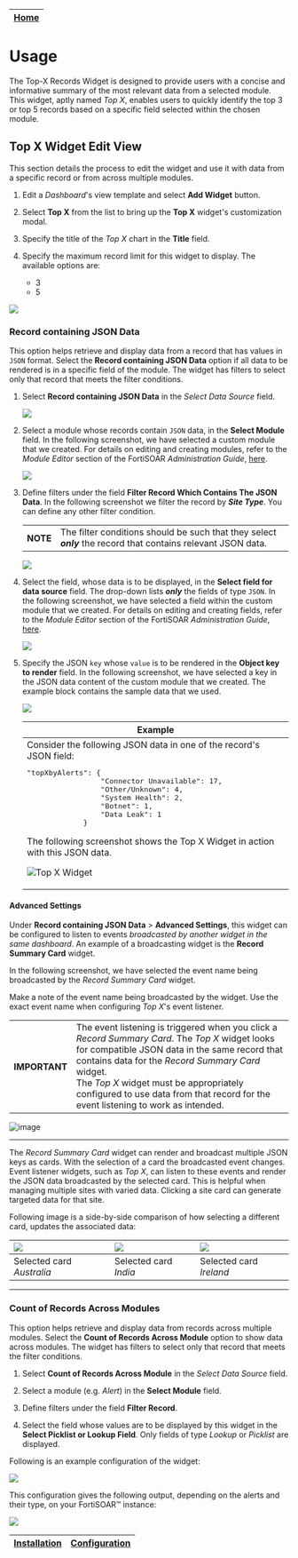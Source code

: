 | [Home](../README.md) |
|----------------------|

# Usage

The Top-X Records Widget is designed to provide users with a concise and informative summary of the most relevant data from a selected module. This widget, aptly named *Top X*, enables users to quickly identify the top 3 or top 5 records based on a specific field selected within the chosen module.

## Top X Widget Edit View

This section details the process to edit the widget and use it with data from a specific record or from across multiple modules.

1. Edit a *Dashboard*'s view template and select **Add Widget** button.

2. Select **Top X** from the list to bring up the **Top X** widget's customization modal.

3. Specify the title of the *Top X* chart in the **Title** field.

4. Specify the maximum record limit for this widget to display. The available options are:
    - 3
    - 5

![](./res/top-x-edit-view-00.png)

### Record containing JSON Data

This option helps retrieve and display data from a record that has values in `JSON` format. Select the **Record containing JSON Data** option if all data to be rendered is in a specific field of the module. The widget has filters to select only that record that meets the filter conditions.

1. Select **Record containing JSON Data** in the *Select Data Source* field.

    ![](./res/top-x-edit-json-data.png)

2. Select a module whose records contain `JSON` data, in the **Select Module** field. In the following screenshot, we have selected a custom module that we created. For details on editing and creating modules, refer to the *Module Editor* section of the FortiSOAR *Administration Guide*, [here](https://docs.fortinet.com/document/fortisoar/7.4.1/administration-guide/97786/application-editor#Module_Editor).

    ![](./res/top-x-edit-json-data-select-module.png)

3. Define filters under the field **Filter Record Which Contains The JSON Data**. In the following screenshot we filter the record by **_Site Type_**. You can define any other filter condition.

    <table>
        <tr>
            <th>NOTE</th>
            <td>The filter conditions should be such that they select <strong><em>only</em></strong> the record that contains relevant JSON data.</td>
        </tr>
    </table>

    ![](./res/top-x-edit-json-data-filter-conditions.png)

4. Select the field, whose data is to be displayed, in the **Select field for data source** field. The drop-down lists **_only_** the fields of type `JSON`. In the following screenshot, we have selected a field within the custom module that we created. For details on editing and creating fields, refer to the *Module Editor* section of the FortiSOAR *Administration Guide*, [here](https://docs.fortinet.com/document/fortisoar/7.4.1/administration-guide/97786/application-editor#Module_Editor).

    ![](./res/top-x-edit-json-data-select-field.png)

5. Specify the JSON `key` whose `value` is to be rendered in the **Object key to render** field. In the following screenshot, we have selected a key in the JSON data content of the custom module that we created. The example block contains the sample data that we used.

    ![](./res/top-x-edit-json-data-select-key.png)

    <table>
        <thead>
            <th>Example</th>
        </thead>
        <tbody>
            <td>Consider the following JSON data in one of the record's JSON field:
                <pre>"topXbyAlerts": {
                    "Connector Unavailable": 17,
                    "Other/Unknown": 4,
                    "System Health": 2,
                    "Botnet": 1,
                    "Data Leak": 1
                }</pre>
                <p>The following screenshot shows the Top X Widget in action with this JSON data.</p>
                <p><img src="./res/top-5.png" alt="Top X Widget"></p>
            </td>
        </tbody>
    </table>

#### Advanced Settings

Under **Record containing JSON Data** > **Advanced Settings**, this widget can be configured to listen to events *broadcasted by another widget in the same dashboard*. An example of a broadcasting widget is the **Record Summary Card** widget.

In the following screenshot, we have selected the event name being broadcasted by the *Record Summary Card* widget.

Make a note of the event name being broadcasted by the widget. Use the exact event name when configuring *Top X*'s event listener.

<table>
    <tr>
        <th>IMPORTANT</th>
        <td>The event listening is triggered when you click a <em>Record Summary Card</em>. The <em>Top X</em> widget looks for compatible JSON data in the same record that contains data for the <em>Record Summary Card</em> widget.<br />The <em>Top X</em> widget must be appropriately configured to use data from that record for the event listening to work as intended.</td>
    </tr>
</table>

![image](./res/top-x-edit-json-data-advanced-settings.png)

___
The *Record Summary Card* widget can render and broadcast multiple JSON keys as cards. With the selection of a card the broadcasted event changes. Event listener widgets, such as *Top X*, can listen to these events and render the JSON data broadcasted by the selected card. This is helpful when managing multiple sites with varied data. Clicking a site card can generate targeted data for that site.

Following image is a side-by-side comparison of how selecting a different card, updates the associated data:

|![](./res/top-x-edit-json-data-broadcast-event-1.png)|![](./res/top-x-edit-json-data-broadcast-event-2.png)|![](./res/top-x-edit-json-data-broadcast-event-3.png)|
|:-|:-|:-|
|Selected card *Australia*|Selected card *India*|Selected card *Ireland*|
___

### Count of Records Across Modules

This option helps retrieve and display data from records across multiple modules. Select the **Count of Records Across Module** option to show data across modules. The widget has filters to select only that record that meets the filter conditions.

1. Select **Count of Records Across Module** in the *Select Data Source* field.

2. Select a module (e.g. *Alert*) in the **Select Module** field.

3. Define filters under the field **Filter Record**.

4. Select the field whose values are to be displayed by this widget in the **Select Picklist or Lookup Field**. Only fields of type *Lookup* or *Picklist* are displayed.

Following is an example configuration of the widget:

![](./res/top-x-edit-count-of-records-sample.png)

This configuration gives the following output, depending on the alerts and their type, on your FortiSOAR&trade; instance:

![](./res/top-5-by-type.png)

| [Installation](./setup.md#installation) | [Configuration](./setup.md#configuration) |
|-----------------------------------------|-------------------------------------------|
